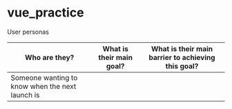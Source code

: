 # vue_practice

User personas

 | **Who are they?** | **What is their main goal?** | **What is their main barrier to achieving this goal?**
 --- | --- | ---
  | Someone wanting to know when the next launch is | 